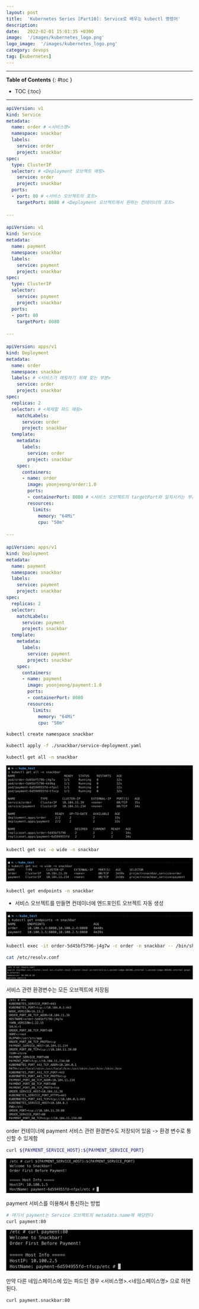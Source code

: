 ```yaml
---
layout: post
title:  'Kubernetes Series [Part10]: Service로 배우는 kubectl 명령어'
description: 
date:   2022-02-01 15:01:35 +0300
image:  '/images/kubernetes_logo.png'
logo_image:  '/images/kubernetes_logo.png'
category: devops
tag: [kubernetes]
---
```


---
**Table of Contents**
{: #toc }
*  TOC
{:toc}

---

```yaml
apiVersion: v1
kind: Service
metadata:
  name: order # <서비스명>
  namespace: snackbar 
  labels:
    service: order
    project: snackbar
spec:
  type: ClusterIP
  selector: # <Deployment 오브젝트 매핑>
    service: order
    project: snackbar
  ports:
  - port: 80 # <서비스 오브젝트의 포트>
    targetPort: 8080 # <Deployment 오브젝트에서 원하는 컨테이너의 포트>

---

apiVersion: v1
kind: Service
metadata:
  name: payment
  namespace: snackbar
  labels:
    service: payment
    project: snackbar
spec:
  type: ClusterIP
  selector:
    service: payment
    project: snackbar
  ports:
  - port: 80
    targetPort: 8080

---

apiVersion: apps/v1
kind: Deployment
metadata:
  name: order
  namespace: snackbar
  labels: # <서비스가 매핑하기 위해 찾는 부분>
    service: order
    project: snackbar
spec:
  replicas: 2
  selector: # <복제할 파드 매핑>
    matchLabels:
      service: order
      project: snackbar
  template:
    metadata:
      labels:
        service: order
        project: snackbar
    spec:
      containers:
      - name: order
        image: yoonjeong/order:1.0
        ports:
        - containerPort: 8080 # <서비스 오브젝트의 targetPort와 일치시키는 부분>
        resources:
          limits:
            memory: "64Mi"
            cpu: "50m"

--- 

apiVersion: apps/v1
kind: Deployment
metadata:
  name: payment
  namespace: snackbar
  labels:
    service: payment
    project: snackbar
spec:
  replicas: 2
  selector:
    matchLabels:
      service: payment
      project: snackbar
  template:
    metadata:
      labels:
        service: payment
        project: snackbar
    spec:
      containers:
      - name: payment
        image: yoonjeong/payment:1.0
        ports:
        - containerPort: 8080
        resources:
          limits:
            memory: "64Mi"
            cpu: "50m"
```

```sh
kubectl create namespace snackbar
```

```sh
kubectl apply -f ./snackbar/service-deployment.yaml
```

```sh
kubectl get all -n snackbar
```

![](/images/kube_c_1.png)

```sh
kubectl get svc -o wide -n snackbar
```

![](/images/kube_c_2.png)

```sh
kubectl get endpoints -n snackbar
```

- 서비스 오브젝트를 만들면 컨테이너에 엔드포인트 오브젝트 자동 생성

![](/images/kube_c_3.png)

```sh
kubectl exec -it order-5d45bf5796-j4g7w -c order -n snackbar -- /bin/sh
```

```sh
cat /etc/resolv.conf
```

![](/images/kube_c_4.png)

서비스 관련 환경변수는 모든 오브젝트에 저장됨

![](/images/kube_c_5.png)

order 컨테이너에 payment 서비스 관련 환경변수도 저장되어 있음 -> 환경 변수로 통신할 수 있게함  

```sh
curl ${PAYMENT_SERVICE_HOST}:${PAYMENT_SERVICE_PORT}
```

![](/images/kube_c_6.png)

payment 서비스를 이용해서 통신하는 방법  

```sh
# 여기서 payment는 Service 오브젝트의 metadata.name에 해당한다
curl payment:80
```

![](/images/kube_c_7.png)

만약 다른 네임스페이스에 있는 파드인 경우 <서비스명>.<네임스페이스명> 으로 하면된다.  

```
curl payment.snackbar:80
```